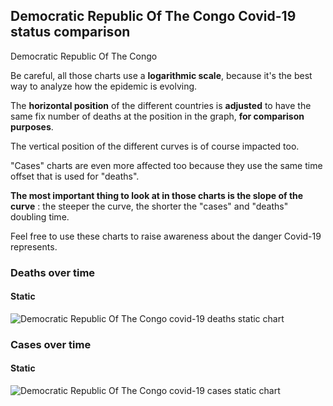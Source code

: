 ## Democratic Republic Of The Congo Covid-19 status comparison 

Democratic Republic Of The Congo



Be careful, all those charts use a **logarithmic scale**, because it's the best way to analyze how the epidemic is evolving.
 
The **horizontal position** of the different countries is **adjusted** to have the same fix number of deaths at the position in the graph, **for comparison purposes**.

The vertical position of the different curves is of course impacted too.

"Cases" charts are even more affected too because they use the same time offset that is used for "deaths".

**The most important thing to look at in those charts is the slope of the curve** : the steeper the curve, the shorter the "cases" and "deaths" doubling time.

Feel free to use these charts to raise awareness about the danger Covid-19 represents. 


 
### Deaths over time
 
#### Static
![Democratic Republic Of The Congo covid-19 deaths static chart](https://raw.githubusercontent.com/madlag/coronavirus_study/master/notebooks/graphs/2020-03-26/countries/Democratic_Republic_Of_The_Congo/2020-03-26_Democratic_Republic_Of_The_Congo_deaths.png "Democratic Republic Of The Congo covid-19 deaths static chart")   

 
### Cases over time
 
#### Static
![Democratic Republic Of The Congo covid-19 cases static chart](https://raw.githubusercontent.com/madlag/coronavirus_study/master/notebooks/graphs/2020-03-26/countries/Democratic_Republic_Of_The_Congo/2020-03-26_Democratic_Republic_Of_The_Congo_cases.png "Democratic Republic Of The Congo covid-19 cases static chart")   

